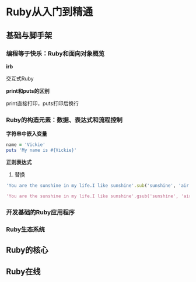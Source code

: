 # Ruby从入门到精通

## 基础与脚手架

### 编程等于快乐：Ruby和面向对象概览

**irb**

 交互式Ruby

**print和puts的区别**

print直接打印，puts打印后换行

### Ruby的构造元素：数据、表达式和流程控制

**字符串中嵌入变量**

```ruby
name = 'Vickie'
puts 'My name is #{Vickie}'
```

**正则表达式**

1. 替换

```ruby
'You are the sunshine in my life.I like sunshine'.sub('sunshine', 'air') // "You are the air in my life.I like sunshine"

'You are the sunshine in my life.I like sunshine'.gsub('sunshine', 'air') // "You are the air in my life.I like air"

```



### 开发基础的Ruby应用程序

### Ruby生态系统

## Ruby的核心

## Ruby在线

